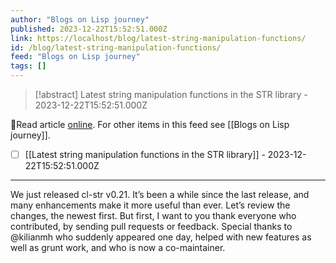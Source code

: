 ```yaml
---
author: "Blogs on Lisp journey"
published: 2023-12-22T15:52:51.000Z
link: https://localhost/blog/latest-string-manipulation-functions/
id: /blog/latest-string-manipulation-functions/
feed: "Blogs on Lisp journey"
tags: []
---
```

> [!abstract] Latest string manipulation functions in the STR library - 2023-12-22T15:52:51.000Z

🔗Read article [online](https://localhost/blog/latest-string-manipulation-functions/). For other items in this feed see [[Blogs on Lisp journey]].

- [ ] [[Latest string manipulation functions in the STR library]] - 2023-12-22T15:52:51.000Z
- - -
We just released cl-str v0.21. It’s been a while since the last release, and many enhancements make it more useful than ever. Let’s review the changes, the newest first. But first, I want to you thank everyone who contributed, by sending pull requests or feedback. Special thanks to @kilianmh who suddenly appeared one day, helped with new features as well as grunt work, and who is now a co-maintainer.
